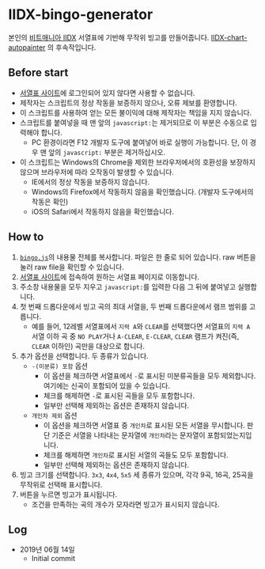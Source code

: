 # IIDX-bingo-generator
본인의 [비트매니아 IIDX](https://p.eagate.573.jp/game/2dx/26/) 서열표에 기반해 무작위 빙고를 만들어줍니다. [IIDX-chart-autopainter](https://github.com/Triple3T/IIDX-chart-autopainter) 의 후속작입니다.

## Before start
- [서열표 사이트](http://iidx.insane.pe.kr)에 로그인되어 있지 않다면 사용할 수 없습니다.
- 제작자는 스크립트의 정상 작동을 보증하지 않으나, 오류 제보를 환영합니다.
- 이 스크립트를 사용하여 얻는 모든 불이익에 대해 제작자는 책임을 지지 않습니다.
- 스크립트를 붙여넣을 때 맨 앞의 `javascript:`는 제거되므로 이 부분은 수동으로 입력해야 합니다.
    - PC 환경이라면 F12 개발자 도구에 붙여넣어 바로 실행이 가능합니다. 단, 이 경우 맨 앞의 `javascript:` 부분은 제거하십시오.
- 이 스크립트는 Windows의 Chrome을 제외한 브라우저에서의 호환성을 보장하지 않으며 브라우저에 따라 오작동이 발생할 수 있습니다.
    - IE에서의 정상 작동을 보증하지 않습니다.
    - Windows의 Firefox에서 작동하지 않음을 확인했습니다. (개발자 도구에서의 작동은 확인)
    - iOS의 Safari에서 작동하지 않음을 확인했습니다.
    
## How to
1. [`bingo.js`](bingo.js)의 내용물 전체를 복사합니다. 파일은 한 줄로 되어 있습니다. raw 버튼을 눌러 raw file을 확인할 수 있습니다.
1. [서열표 사이트](http://iidx.insane.pe.kr)에 접속하여 원하는 서열표 페이지로 이동합니다.
1. 주소창 내용물을 모두 지우고 `javascript:`를 입력한 다음 그 뒤에 붙여넣고 실행합니다.
1. 첫 번째 드롭다운에서 빙고 곡의 최대 서열을, 두 번째 드롭다운에서 램프 범위를 고릅니다.
    - 예를 들어, 12레벨 서열표에서 `지력 A`와 `CLEAR`를 선택했다면 서열표의 `지력 A` 서열 이하 곡 중 `NO PLAY`거나 `A-CLEAR`, `E-CLEAR`, `CLEAR` 램프가 켜진(즉, `CLEAR` 이하인) 곡만을 대상으로 합니다.
1. 추가 옵션을 선택합니다. 두 종류가 있습니다.
    - `-(미분류) 포함` 옵션
        - 이 옵션을 체크하면 서열표에서 `-`로 표시된 미분류곡들을 모두 제외합니다. 여기에는 신곡이 포함되어 있을 수 있습니다.
        - 체크를 해제하면 `-`로 표시된 곡들을 모두 포함합니다.
        - 일부만 선택해 제외하는 옵션은 존재하지 않습니다.
    - `개인차 제외` 옵션
        - 이 옵션을 체크하면 서열표 중 `개인차`로 표시된 모든 서열을 무시합니다. 판단 기준은 서열을 나타내는 문자열에 `개인차`라는 문자열이 포함되었는지입니다.
        - 체크를 해제하면 `개인차`로 표시된 서열의 곡들도 모두 포함합니다.
        - 일부만 선택해 제외하는 옵션은 존재하지 않습니다.
1. 빙고 크기를 선택합니다. `3x3`, `4x4`, `5x5` 세 종류가 있으며, 각각 9곡, 16곡, 25곡을 무작위로 선택해 표시합니다.
1. 버튼을 누르면 빙고가 표시됩니다.
    - 조건을 만족하는 곡의 개수가 모자라면 빙고가 표시되지 않습니다.

## Log
- 2019년 06월 14일
    - Initial commit
